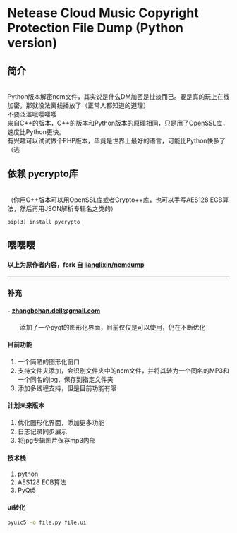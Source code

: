 # Netease Cloud Music Copyright Protection File Dump (Python version)

## 简介

<br /> Python版本解密ncm文件，其实说是什么DM加密是扯淡而已。要是真的玩上在线加密，那就没法离线播放了（正常人都知道的道理）
<br /> 不要泛滥哦嘤嘤嘤
<br /> 来自C++的版本，C++的版本和Python版本的原理相同，只是用了OpenSSL库，速度比Python更快。
<br /> 有兴趣可以试试做个PHP版本，毕竟是世界上最好的语言，可能比Python快多了（逃

## 依赖 pycrypto库 
<br />（你用C++版本可以用OpenSSL库或者Crypto++库，也可以手写AES128 ECB算法，然后再用JSON解析专辑名之类的）

```
pip(3) install pycrypto
```

## 嘤嘤嘤
####   以上为原作者内容，fork 自 [lianglixin/ncmdump](https://github.com/lianglixin/ncmdump)
<hr />

### 补充 
#### - zhangbohan.dell@gmail.com

&emsp;&emsp;添加了一个pyqt的图形化界面，目前仅仅是可以使用，仍在不断优化  
#### 目前功能
1. 一个简陋的图形化窗口
2. 支持文件夹添加，会识别文件夹中的ncm文件，并将其转为一个同名的MP3和一个同名的jpg，保存到指定文件夹
3. 添加多线程支持，但是目前功能有限

#### 计划未来版本
1. 优化图形化界面，添加更多功能
2. 日志记录同步展示
3. 将jpg专辑图片保存mp3内部


#### 技术栈
1. python
2. AES128 ECB算法
3. PyQt5

#### ui转化
```bash
pyuic5 -o file.py file.ui
```
